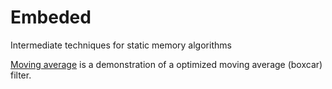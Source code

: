 # Embeded

Intermediate techniques for static memory algorithms 

[Moving average](https://github.com/dhiranak/Embeded/tree/master/moving%20average) is a demonstration of a optimized moving average (boxcar) filter.
